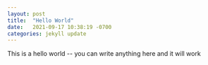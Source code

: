 ```yaml
---
layout: post
title:  "Hello World"
date:   2021-09-17 10:38:19 -0700
categories: jekyll update
---
```


This is a hello world -- you can write anything here and it will work
